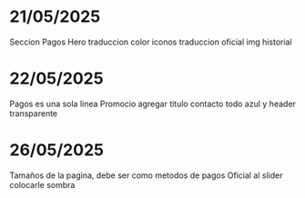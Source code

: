 # 21/05/2025
Seccion Pagos
Hero traduccion
color iconos 
traduccion oficial img historial

# 22/05/2025
Pagos es una sola linea
Promocio agregar titulo
contacto todo azul y header transparente

# 26/05/2025
Tamaños de la pagina, debe ser como metodos de pagos
Oficial al slider colocarle sombra

